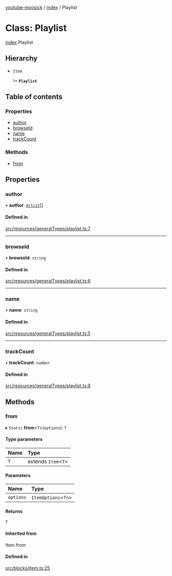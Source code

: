 [youtube-moosick](../README.md) / [index](../modules/index.md) / Playlist

# Class: Playlist

[index](../modules/index.md).Playlist

## Hierarchy

- `Item`

  ↳ **`Playlist`**

## Table of contents

### Properties

- [author](index.Playlist.md#author)
- [browseId](index.Playlist.md#browseid)
- [name](index.Playlist.md#name)
- [trackCount](index.Playlist.md#trackcount)

### Methods

- [from](index.Playlist.md#from)

## Properties

### author

• **author**: [`Artist`](index.Artist.md)[]

#### Defined in

[src/resources/generalTypes/playlist.ts:7](https://github.com/EvasiveXkiller/youtube-moosick/blob/03ff0d5/src/resources/generalTypes/playlist.ts#L7)

___

### browseId

• **browseId**: `string`

#### Defined in

[src/resources/generalTypes/playlist.ts:6](https://github.com/EvasiveXkiller/youtube-moosick/blob/03ff0d5/src/resources/generalTypes/playlist.ts#L6)

___

### name

• **name**: `string`

#### Defined in

[src/resources/generalTypes/playlist.ts:5](https://github.com/EvasiveXkiller/youtube-moosick/blob/03ff0d5/src/resources/generalTypes/playlist.ts#L5)

___

### trackCount

• **trackCount**: `number`

#### Defined in

[src/resources/generalTypes/playlist.ts:8](https://github.com/EvasiveXkiller/youtube-moosick/blob/03ff0d5/src/resources/generalTypes/playlist.ts#L8)

## Methods

### from

▸ `Static` **from**<`T`\>(`options`): `T`

#### Type parameters

| Name | Type |
| :------ | :------ |
| `T` | extends `Item`<`T`\> |

#### Parameters

| Name | Type |
| :------ | :------ |
| `options` | `ItemOptions`<`fn`\> |

#### Returns

`T`

#### Inherited from

Item.from

#### Defined in

[src/blocks/item.ts:25](https://github.com/EvasiveXkiller/youtube-moosick/blob/03ff0d5/src/blocks/item.ts#L25)
